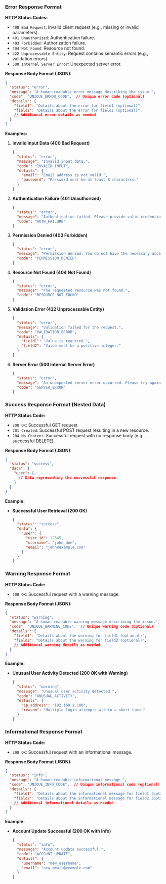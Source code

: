 
### Error Response Format

**HTTP Status Codes:**

- `400 Bad Request`: Invalid client request (e.g., missing or invalid parameters).
- `401 Unauthorized`: Authentication failure.
- `403 Forbidden`: Authorization failure.
- `404 Not Found`: Resource not found.
- `422 Unprocessable Entity`: Request contains semantic errors (e.g., validation errors).
- `500 Internal Server Error`: Unexpected server error.

**Response Body Format (JSON):**

```json
{
  "status": "error",
  "message": "A human-readable error message describing the issue.",
  "code": "UNIQUE_ERROR_CODE",  // Unique error code (optional)
  "details": {
    "field1": "Details about the error for field1 (optional)",
    "field2": "Details about the error for field2 (optional)",
    // Additional error details as needed
  }
}
```

**Examples:**

1. **Invalid Input Data (400 Bad Request)**

   ```json
   {
     "status": "error",
     "message": "Invalid input data.",
     "code": "INVALID_INPUT",
     "details": {
       "email": "Email address is not valid.",
       "password": "Password must be at least 8 characters."
     }
   }
   ```

2. **Authentication Failure (401 Unauthorized)**

   ```json
   {
     "status": "error",
     "message": "Authentication failed. Please provide valid credentials.",
     "code": "AUTH_FAILURE"
   }
   ```

3. **Permission Denied (403 Forbidden)**

   ```json
   {
     "status": "error",
     "message": "Permission denied. You do not have the necessary access rights.",
     "code": "PERMISSION_DENIED"
   }
   ```

4. **Resource Not Found (404 Not Found)**

   ```json
   {
     "status": "error",
     "message": "The requested resource was not found.",
     "code": "RESOURCE_NOT_FOUND"
   }
   ```

5. **Validation Error (422 Unprocessable Entity)**

   ```json
   {
     "status": "error",
     "message": "Validation failed for the request.",
     "code": "VALIDATION_ERROR",
     "details": {
       "field1": "Value is required.",
       "field2": "Value must be a positive integer."
     }
   }
   ```

6. **Server Error (500 Internal Server Error)**

   ```json
   {
     "status": "error",
     "message": "An unexpected server error occurred. Please try again later.",
     "code": "SERVER_ERROR"
   }
   ```

### Success Response Format (Nested Data)

**HTTP Status Code:**

- `200 OK`: Successful GET request.
- `201 Created`: Successful POST request resulting in a new resource.
- `204 No Content`: Successful request with no response body (e.g., successful DELETE).

**Response Body Format (JSON):**

```json
{
  "status": "success",
  "data": {
    "user": {
      // Data representing the successful response
    }
  }
}
```

**Example:**

- **Successful User Retrieval (200 OK)**

   ```json
   {
     "status": "success",
     "data": {
       "user": {
         "user_id": 12345,
         "username": "john_doe",
         "email": "john@example.com"
       }
     }
   }
   ```

### Warning Response Format

**HTTP Status Code:**

- `200 OK`: Successful request with a warning message.

**Response Body Format (JSON):**

```json
{
  "status": "warning",
  "message": "A human-readable warning message describing the issue.",
  "code": "UNIQUE_WARNING_CODE",  // Unique warning code (optional)
  "details": {
    "field1": "Details about the warning for field1 (optional)",
    "field2": "Details about the warning for field2 (optional)",
    // Additional warning details as needed
  }
}
```

**Example:**

- **Unusual User Activity Detected (200 OK with Warning)**

   ```json
   {
     "status": "warning",
     "message": "Unusual user activity detected.",
     "code": "UNUSUAL_ACTIVITY",
     "details": {
       "ip_address": "192.168.1.100",
       "reason": "Multiple login attempts within a short time."
     }
   }
   ```

### Informational Response Format

**HTTP Status Code:**

- `200 OK`: Successful request with an informational message.

**Response Body Format (JSON):**

```json
{
  "status": "info",
  "message": "A human-readable informational message.",
  "code": "UNIQUE_INFO_CODE",  // Unique informational code (optional)
  "details": {
    "field1": "Details about the informational message for field1 (optional)",
    "field2": "Details about the informational message for field2 (optional)",
    // Additional informational details as needed
  }
}
```

**Example:**

- **Account Update Successful (200 OK with Info)**

   ```json
   {
     "status": "info",
     "message": "Account update successful.",
     "code": "ACCOUNT_UPDATE",
     "details": {
       "username": "new_username",
       "email": "new_email@example.com"
     }
   }
   ```
